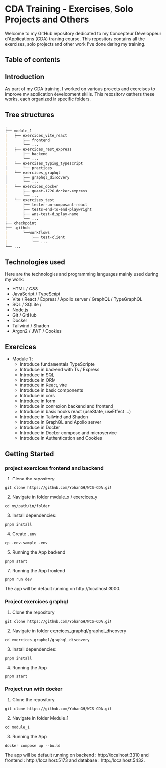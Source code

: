# CDA Training - Exercises, Solo Projects and Others

Welcome to my GitHub repository dedicated to my Concepteur Développeur d'Applications (CDA) training course. This repository contains all the exercises, solo projects and other work I've done during my training.

## Table of contents

## Introduction

As part of my CDA training, I worked on various projects and exercises to improve my application development skills. This repository gathers these works, each organized in specific folders.

## Tree structures

```md
.
├── module_1
|   ├── exercices_vite_react
|       ├── frontend
|       └── ...
|   ├── exercices_rest_express
|       ├── backend
|       └── ...
|   └── exercises_typing_typescript
│       └── practices
|   └── exercices_graphql
│       ├── graphql_discovery
│       └── ...
|   └── exercices_docker
|       ├── quest-1726-docker-express
|       └── ...
|   └── exercises_test
|       ├── tester-un-composant-react
|       ├── tests-end-to-end-playwright
|       ├── wns-test-display-name
|       └── ...
├── checkpoint
├── .github
|       └──workflows
|           ├── test-client
|           └── ...
└── ...
```

## Technologies used

Here are the technologies and programming languages mainly used during my work:

- HTML / CSS
- JavaScript / TypeScript 
- Vite / React / Express / Apollo server / GraphQL / TypeGraphQL
- SQL / SQLite / 
- Node.js
- Git / GitHub
- Docker
- Tailwind / Shadcn
- Argon2 / JWT / Cookies

## Exercices

- Module 1 : 
    - Introduce fundamentals TypeScripte
    - Introduce in backend with Ts / Express
    - Introduce in SQL
    - Introduce in ORM
    - Introduce in React, vite
    - Introduce in basic components
    - Introduce in cors
    - Introduce in form
    - Introduce in connexion backend and frontend
    - Introduce in basic hooks react (useState, useEffect ...)
    - Introduce in Tailwind and Shadcn
    - Introduce in GraphQL and Apollo server
    - Introduce in Docker
    - Introduce in Docker compose and microservice
    - Introduce in Authentication and Cookies

## Getting Started

### project exercices frontend and backend

1. Clone the repository: 

```shell
git clone https://github.com/YohanGH/WCS-CDA.git
```

2. Navigate in folder module_x / exercices_y

```shell
cd my/path/in/folder
```

3. Install dependencies:

```shell
pnpm install
```

4. Create `.env`

```shell
cp .env.sample .env
```

5. Running the App backend

```shell
pnpm start
```

7. Running the App frontend

```shell
pnpm run dev
```

The app will be default running on http://localhost:3000.

### Project exercices graphql

1. Clone the repository: 

```shell
git clone https://github.com/YohanGH/WCS-CDA.git
```

2. Navigate in folder exercices_graphql/graphql_discovery

```shell
cd exercices_graphql/graphql_discovery
```

3. Install dependencies:

```shell
pnpm install
```

4. Running the App

```shell
pnpm start
```

### Project run with docker

1. Clone the repository: 

```shell
git clone https://github.com/YohanGH/WCS-CDA.git
```

2. Navigate in folder Module_1

```shell
cd module_1
```

3. Running the App

```shell
docker compose up --build
```

The app will be default running on backend : http://localhost:3310 and frontend : http://localhost:5173 and database : http://localhost:5432.
